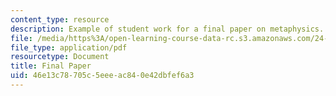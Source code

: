 ```yaml
---
content_type: resource
description: Example of student work for a final paper on metaphysics.
file: /media/https%3A/open-learning-course-data-rc.s3.amazonaws.com/24-221-metaphysics-spring-2015/46e13c78705c5eeeac840e42dbfef6a3_MIT24_221S15_FinalPaper1.pdf
file_type: application/pdf
resourcetype: Document
title: Final Paper
uid: 46e13c78-705c-5eee-ac84-0e42dbfef6a3
---
```

